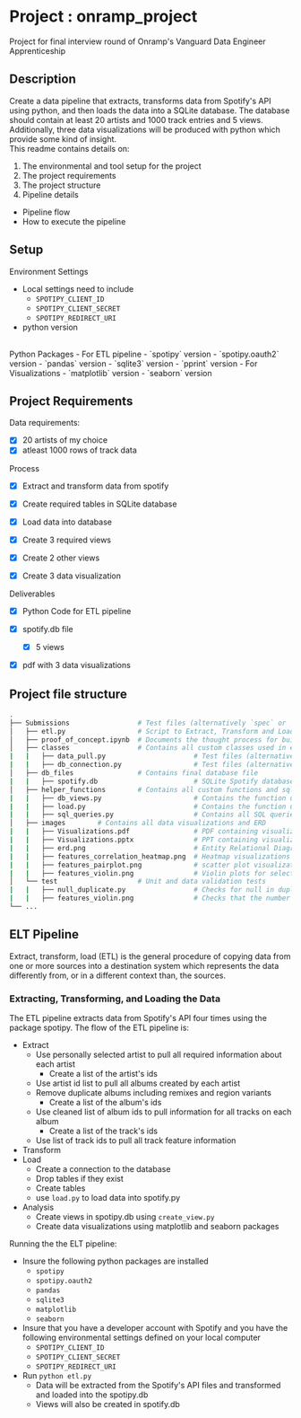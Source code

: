 # Project : onramp_project
Project for final interview round of Onramp's Vanguard Data Engineer Apprenticeship 

## Description
Create a data pipeline that extracts, transforms data from Spotify's API using python, and then loads the data into a SQLite database. The database should contain at least 20 artists and 1000 track entries and 5 views. Additionally, three data visualizations will be produced with python which provide some kind of insight.
<br>
This readme contains details on:
1. The environmental and tool setup for the project
2. The project requirements
3. The project structure
4. Pipeline details
  - Pipeline flow
  - How to execute the pipeline

## Setup
Environment Settings
- Local settings need to include
  - `SPOTIPY_CLIENT_ID`
  - `SPOTIPY_CLIENT_SECRET`
  - `SPOTIPY_REDIRECT_URI`
- python version
<br>
Python Packages
- For ETL pipeline
  - `spotipy` version 
  - `spotipy.oauth2` version 
  - `pandas` version 
  - `sqlite3` version 
  - `pprint`  version 
- For Visualizations
  -   `matplotlib` version 
  -   `seaborn` version 



## Project Requirements
Data requirements:
- [x] 20 artists of my choice
- [x] atleast 1000 rows of track data

Process
- [x] Extract and transform data from spotify
- [x] Create required tables in SQLite database
- [x] Load data into database
- [x] Create 3 required views
- [x] Create 2 other views
- [X] Create 3 data visualization


Deliverables
- [x] Python Code for ETL pipeline
- [x] spotify.db file
  - [x] 5 views
- [x] pdf with 3 data visualizations



## Project file structure


``` bash
.
├── Submissions                 # Test files (alternatively `spec` or `tests`)
│   ├── etl.py                  # Script to Extract, Transform and Load the data
│   ├── proof_of_concept.ipynb  # Documents the thought process for building the pipeline
│   ├── classes                 # Contains all custom classes used in etl.py
|   |   ├── data_pull.py                      # Test files (alternatively `spec` or `tests`)
|   |   ├── db_connection.py                  # Test files (alternatively `spec` or `tests`)
│   ├── db_files                # Contains final database file
|   |   ├── spotify.db                        # SQLite Spotify database files
│   ├── helper_functions        # Contains all custom functions and sql queries used in etl.py
|   |   ├── db_views.py                       # Contains the function used to create the views in spotify.db
|   |   ├── load.py                           # Contains the function used to load data into spotify.db
|   |   ├── sql_queries.py                    # Contains all SQL queries for the project
│   ├── images        # Contains all data visualizations and ERD
|   |   ├── Visualizations.pdf                # PDF containing visualizations and descriptions
|   |   ├── Visualizations.pptx               # PPT containing visualizations and descriptions
|   |   ├── erd.png                           # Entity Relational Diagram for database
|   |   ├── features_correlation_heatmap.png  # Heatmap visualizations for correlation of track features
|   |   ├── features_pairplot.png             # scatter plot visualizations for correlation of track features
|   |   ├── features_violin.png               # Violin plots for select track features
│   └── test                    # Unit and data validation tests
|   |   ├── null_duplicate.py                 # Checks for null in duplicated records in all dataframes
|   |   ├── features_violin.png               # Checks that the number of records in the database matches the dataframes
└── ...

```


## ELT Pipeline
Extract, transform, load (ETL) is the general procedure of copying data from one or more sources into a destination system which represents the data differently from, or in a different context than, the sources.

### Extracting, Transforming, and Loading the Data

The ETL pipeline extracts data from Spotify's API four times using the package spotipy. The flow of the ETL pipeline is:
- Extract
  - Use personally selected artist to pull all required information about each artist
    -  Create a list of the artist's ids
  - Use artist id list to pull all albums created by each artist
  - Remove duplicate albums including remixes and region variants
    -  Create a list of the album's ids
  - Use cleaned list of album ids to pull information for all tracks on each album
    - Create a list of the track's ids
  - Use list of track ids to pull all track feature information
- Transform
- Load
  - Create a connection to the database
  - Drop tables if they exist
  - Create tables
  - use `load.py` to load data into spotify.py
- Analysis
  - Create views in spotipy.db using `create_view.py`
  - Create data visualizations using matplotlib and seaborn packages


Running the the ELT pipeline:
- Insure the following python packages are installed
  -   `spotipy`
  -   `spotipy.oauth2`
  -   `pandas`
  -   `sqlite3`
  -   `matplotlib`
  -   `seaborn`
- Insure that you have a developer account with Spotify and you have the following environmental settings defined on your local computer
  - `SPOTIPY_CLIENT_ID`
  - `SPOTIPY_CLIENT_SECRET`
  - `SPOTIPY_REDIRECT_URI`
- Run `python etl.py`
    - Data will be extracted from the Spotify's API files and transformed and loaded into the spotipy.db
    - Views will also be created in spotify.db
